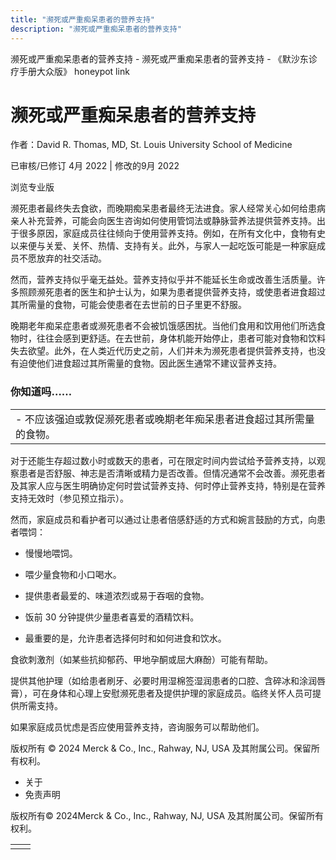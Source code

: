 ```yaml
---
title: "濒死或严重痴呆患者的营养支持"
description: "濒死或严重痴呆患者的营养支持"
---
```


﻿濒死或严重痴呆患者的营养支持 \- 濒死或严重痴呆患者的营养支持 \- 《默沙东诊疗手册大众版》 honeypot link

# 濒死或严重痴呆患者的营养支持

作者：David R. Thomas, MD, St. Louis University School of Medicine

已审核/已修订 4月 2022 \| 修改的9月 2022

浏览专业版

濒死患者最终失去食欲，而晚期痴呆患者最终无法进食。家人经常关心如何给患病亲人补充营养，可能会向医生咨询如何使用管饲法或静脉营养法提供营养支持。出于很多原因，家庭成员往往倾向于使用营养支持。例如，在所有文化中，食物有史以来便与关爱、关怀、热情、支持有关。此外，与家人一起吃饭可能是一种家庭成员不愿放弃的社交活动。

然而，营养支持似乎毫无益处。营养支持似乎并不能延长生命或改善生活质量。许多照顾濒死患者的医生和护士认为，如果为患者提供营养支持，或使患者进食超过其所需量的食物，可能会使患者在去世前的日子里更不舒服。

晚期老年痴呆症患者或濒死患者不会被饥饿感困扰。当他们食用和饮用他们所选食物时，往往会感到更舒适。在去世前，身体机能开始停止，患者可能对食物和饮料失去欲望。此外，在人类近代历史之前，人们并未为濒死患者提供营养支持，也没有迫使他们进食超过其所需量的食物。因此医生通常不建议营养支持。

### 你知道吗……

|     |
| --- |
| - 不应该强迫或敦促濒死患者或晚期老年痴呆患者进食超过其所需量的食物。 |

对于还能生存超过数小时或数天的患者，可在限定时间内尝试给予营养支持，以观察患者是否舒服、神志是否清晰或精力是否改善。但情况通常不会改善。濒死患者及其家人应与医生明确协定何时尝试营养支持、何时停止营养支持，特别是在营养支持无效时（参见预立指示）。

然而，家庭成员和看护者可以通过让患者倍感舒适的方式和婉言鼓励的方式，向患者喂饲：

- 慢慢地喂饲。

- 喂少量食物和小口喝水。

- 提供患者最爱的、味道浓烈或易于吞咽的食物。

- 饭前 30 分钟提供少量患者喜爱的酒精饮料。

- 最重要的是，允许患者选择何时和如何进食和饮水。


食欲刺激剂（如某些抗抑郁药、甲地孕酮或屈大麻酚）可能有帮助。

提供其他护理（如给患者刷牙、必要时用湿棉签湿润患者的口腔、含碎冰和涂润唇膏），可在身体和心理上安慰濒死患者及提供护理的家庭成员。临终关怀人员可提供所需支持。

如果家庭成员忧虑是否应使用营养支持，咨询服务可以帮助他们。



版权所有 © 2024
Merck & Co., Inc., Rahway, NJ, USA 及其附属公司。保留所有权利。

- 关于
- 免责声明

版权所有© 2024Merck & Co., Inc., Rahway, NJ, USA 及其附属公司。保留所有权利。

|     |     |
| --- | --- |
|  |  |